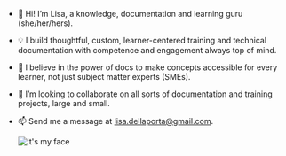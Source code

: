 - 👋 Hi! I’m Lisa, a knowledge, documentation and learning guru (she/her/hers).
- 💡 I build thoughtful, custom, learner-centered training and technical documentation with competence and engagement always top of mind.
- 📄 I believe in the power of docs to make concepts accessible for every learner, not just subject matter experts (SMEs).
- 🤝 I’m looking to collaborate on all sorts of documentation and training projects, large and small.
- 📫 Send me a message at lisa.dellaporta@gmail.com.
  
  ![It's my face](https://postcovidkitchen.wordpress.com/wp-content/uploads/2024/05/c3002007-f7e3-4a8b-b816-cf8d8e468744.png)

<!---
elle-dellaporta/elle-dellaporta is a ✨ special ✨ repository because its `README.md` (this file) appears on your GitHub profile.
You can click the Preview link to take a look at your changes.
--->

